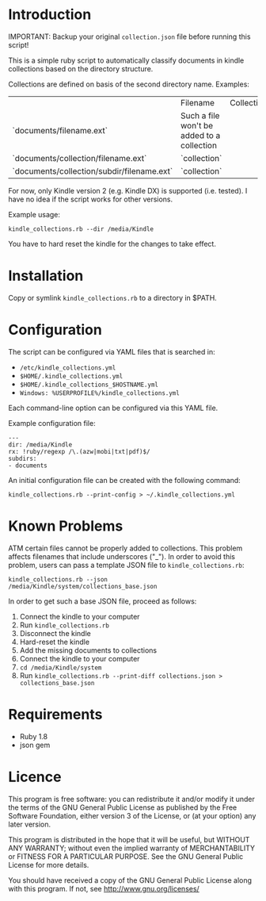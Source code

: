 Introduction
============

IMPORTANT: Backup your original `collection.json` file before running 
this script!

This is a simple ruby script to automatically classify documents in 
kindle collections based on the directory structure.

Collections are defined on basis of the second directory name. Examples:

<table>
<th>
<td>Filename</td>
<td>Collection</td>
</th>
<tr>
<td>`documents/filename.ext`</td>
<td>Such a file won't be added to a collection</td>
</tr>
<tr>
<td>`documents/collection/filename.ext`</td>
<td>`collection`</td>
</tr>
<tr>
<td>`documents/collection/subdir/filename.ext`</td>
<td>`collection`</td>
</tr>
</table>

For now, only Kindle version 2 (e.g. Kindle DX) is supported (i.e. 
tested). I have no idea if the script works for other versions.

Example usage:

    kindle_collections.rb --dir /media/Kindle

You have to hard reset the kindle for the changes to take effect.


Installation
============

Copy or symlink `kindle_collections.rb` to a directory in $PATH.


Configuration
=============

The script can be configured via YAML files that is searched in:

- `/etc/kindle_collections.yml`
- `$HOME/.kindle_collections.yml`
- `$HOME/.kindle_collections_$HOSTNAME.yml`
- `Windows: %USERPROFILE%/kindle_collections.yml`

Each command-line option can be configured via this YAML file.

Example configuration file:

    --- 
    dir: /media/Kindle
    rx: !ruby/regexp /\.(azw|mobi|txt|pdf)$/
    subdirs: 
    - documents

An initial configuration file can be created with the following command:

    kindle_collections.rb --print-config > ~/.kindle_collections.yml


Known Problems
==============

ATM certain files cannot be properly added to collections. This problem 
affects filenames that include underscores ("\_"). In order to avoid 
this problem, users can pass a template JSON file to 
`kindle_collections.rb`:

    kindle_collections.rb --json /media/Kindle/system/collections_base.json

In order to get such a base JSON file, proceed as follows:

1. Connect the kindle to your computer
2. Run `kindle_collections.rb`
3. Disconnect the kindle
4. Hard-reset the kindle
5. Add the missing documents to collections
6. Connect the kindle to your computer
7. `cd /media/Kindle/system`
9. Run `kindle_collections.rb --print-diff collections.json > collections_base.json`


Requirements
============

- Ruby 1.8
- json gem


Licence
=======

This program is free software: you can redistribute it and/or modify
it under the terms of the GNU General Public License as published by
the Free Software Foundation, either version 3 of the License, or
(at your option) any later version.

This program is distributed in the hope that it will be useful,
but WITHOUT ANY WARRANTY; without even the implied warranty of
MERCHANTABILITY or FITNESS FOR A PARTICULAR PURPOSE.  See the
GNU General Public License for more details.

You should have received a copy of the GNU General Public License
along with this program.  If not, see http://www.gnu.org/licenses/

